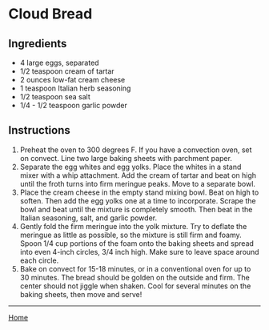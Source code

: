 # Cloud Bread

## Ingredients
- 4 large eggs, separated
- 1/2 teaspoon cream of tartar
- 2 ounces low-fat cream cheese
- 1 teaspoon Italian herb seasoning
- 1/2 teaspoon sea salt
- 1/4 - 1/2 teaspoon garlic powder

## Instructions
1. Preheat the oven to 300 degrees F. If you have a convection oven, set on convect. Line two large baking sheets with parchment paper.
1. Separate the egg whites and egg yolks. Place the whites in a stand mixer with a whip attachment. Add the cream of tartar and beat on high until the froth turns into firm meringue peaks. Move to a separate bowl.
1. Place the cream cheese in the empty stand mixing bowl. Beat on high to soften. Then add the egg yolks one at a time to incorporate. Scrape the bowl and beat until the mixture is completely smooth. Then beat in the Italian seasoning, salt, and garlic powder.
1. Gently fold the firm meringue into the yolk mixture. Try to deflate the meringue as little as possible, so the mixture is still firm and foamy. Spoon 1/4 cup portions of the foam onto the baking sheets and spread into even 4-inch circles, 3/4 inch high. Make sure to leave space around each circle.
1. Bake on convect for 15-18 minutes, or in a conventional oven for up to 30 minutes. The bread should be golden on the outside and firm. The center should not jiggle when shaken. Cool for several minutes on the baking sheets, then move and serve!

---
[Home](../)
